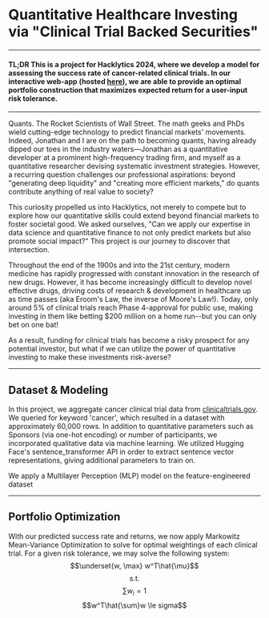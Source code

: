 # Quantitative Healthcare Investing via "Clinical Trial Backed Securities"
---
#### TL;DR This is a project for Hacklytics 2024, where we develop a model for assessing the success rate of cancer-related clinical trials. In our interactive web-app (hosted [here](https://ctbs-dash-630c26238800.herokuapp.com/)), we are able to provide an optimal portfolio construction that maximizes expected return for a user-input risk tolerance.
---
Quants. The Rocket Scientists of Wall Street. The math geeks and PhDs wield cutting-edge technology to predict financial markets' movements. Indeed, Jonathan and I are on the path to becoming quants, having already dipped our toes in the industry waters—Jonathan as a quantitative developer at a prominent high-frequency trading firm, and myself as a quantitative researcher devising systematic investment strategies. However, a recurring question challenges our professional aspirations: beyond "generating deep liquidity" and "creating more efficient markets," do quants contribute anything of real value to society?

This curiosity propelled us into Hacklytics, not merely to compete but to explore how our quantitative skills could extend beyond financial markets to foster societal good. We asked ourselves, "Can we apply our expertise in data science and quantitative finance to not only predict markets but also promote social impact?" This project is our journey to discover that intersection.

Throughout the end of the 1900s and into the 21st century, modern medicine has rapidly progressed with constant innovation in the research of new drugs. However, it has become increasingly difficult to develop novel effective drugs, driving costs of research & development in healthcare up as time passes (aka Eroom's Law, the inverse of Moore's Law!). Today, only around 5% of clinical trials reach Phase 4-approval for public use, making investing in them like betting $200 million on a home run--but you can only bet on one bat!

As a result, funding for clinical trials has become a risky prospect for any potential investor, but what if we can utilize the power of quantitative investing to make these investments risk-averse?

---

## Dataset & Modeling
In this project, we aggregate cancer clinical trial data from [clinicaltrials.gov](http://clinicaltrials.gov/). We queried for keyword 'cancer', which resulted in a dataset with approximately 60,000 rows. In addition to quantitative parameters such as Sponsors (via one-hot encoding) or number of participants, we incorporated qualitative data via machine learning. We utilized Hugging Face's sentence_transformer API in order to extract sentence vector representations, giving additional parameters to train on.

We apply a Multilayer Perception (MLP) model on the feature-engineered dataset 

---

## Portfolio Optimization
With our predicted success rate and returns, we now apply Markowitz Mean-Variance Optimization to solve for optimal weightings of each clinical trial. For a given risk tolerance, we may solve the following system:
$$\underset{w, \max} w^T\hat{\mu}$$
$$\text{s.t.}$$
$$\sum w_i = 1$$
$$w^T\hat{\sum}w \le sigma$$